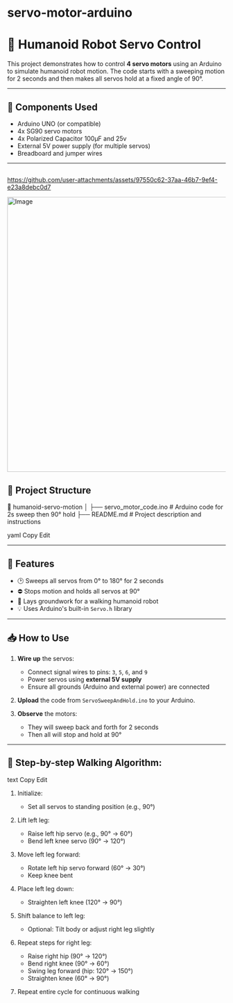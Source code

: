 # servo-motor-arduino

# 🤖 Humanoid Robot Servo Control

This project demonstrates how to control **4 servo motors** using an Arduino to simulate humanoid robot motion. The code starts with a sweeping motion for 2 seconds and then makes all servos hold at a fixed angle of 90°.

---

## 🔧 Components Used

- Arduino UNO (or compatible)
- 4x SG90 servo motors
- 4x Polarized Capacitor 100µF and 25v
- External 5V power supply (for multiple servos)
- Breadboard and jumper wires

---
## 

https://github.com/user-attachments/assets/97550c62-37aa-46b7-9ef4-e23a8debc0d7

<img width="1296" height="633" alt="Image" src="https://github.com/user-attachments/assets/c6dcac2b-1299-4ed4-82bb-33fecfc7482a" />

## 📂 Project Structure

📁 humanoid-servo-motion
│
├── servo_motor_code.ino # Arduino code for 2s sweep then 90° hold
├── README.md # Project description and instructions


yaml
Copy
Edit

---

## 🚀 Features

- 🕑 Sweeps all servos from 0° to 180° for 2 seconds
- ⛔ Stops motion and holds all servos at 90°
- 🦿 Lays groundwork for a walking humanoid robot
- 💡 Uses Arduino's built-in `Servo.h` library

---

## 📥 How to Use

1. **Wire up** the servos:
   - Connect signal wires to pins: `3`, `5`, `6`, and `9`
   - Power servos using **external 5V supply**
   - Ensure all grounds (Arduino and external power) are connected

2. **Upload** the code from `ServoSweepAndHold.ino` to your Arduino.

3. **Observe** the motors:
   - They will sweep back and forth for 2 seconds
   - Then all will stop and hold at 90°

---

## 🦿 Step-by-step Walking Algorithm:
text
Copy
Edit
1. Initialize:
   - Set all servos to standing position (e.g., 90°)

2. Lift left leg:
   - Raise left hip servo (e.g., 90° → 60°)
   - Bend left knee servo (90° → 120°)

3. Move left leg forward:
   - Rotate left hip servo forward (60° → 30°)
   - Keep knee bent

4. Place left leg down:
   - Straighten left knee (120° → 90°)

5. Shift balance to left leg:
   - Optional: Tilt body or adjust right leg slightly

6. Repeat steps for right leg:
   - Raise right hip (90° → 120°)
   - Bend right knee (90° → 60°)
   - Swing leg forward (hip: 120° → 150°)
   - Straighten knee (60° → 90°)

7. Repeat entire cycle for continuous walking
